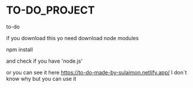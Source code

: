 # TO-DO_PROJECT
to-do


if you download this yo need download node modules


npm install


and check if you have 'node.js'


or you can see it here https://to-do-made-by-sulaimon.netlify.app/
I don`t know why but you can use it
